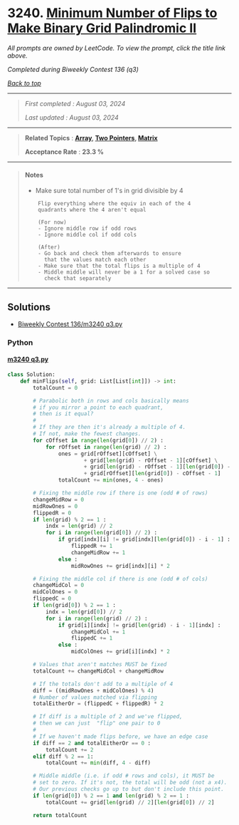 # 3240. [Minimum Number of Flips to Make Binary Grid Palindromic II](<https://leetcode.com/problems/minimum-number-of-flips-to-make-binary-grid-palindromic-ii>)

*All prompts are owned by LeetCode. To view the prompt, click the title link above.*

*Completed during Biweekly Contest 136 (q3)*

*[Back to top](<../README.md>)*

------

> *First completed : August 03, 2024*
>
> *Last updated : August 03, 2024*

------

> **Related Topics** : **[Array](<by_topic/Array.md>), [Two Pointers](<by_topic/Two Pointers.md>), [Matrix](<by_topic/Matrix.md>)**
>
> **Acceptance Rate** : **23.3 %**

------

> #### Notes
> - Make sure total number of 1's in grid divisible by 4
> 
> ```
>     Flip everything where the equiv in each of the 4
>     quadrants where the 4 aren't equal
> 
>     (For now)
>     - Ignore middle row if odd rows
>     - Ignore middle col if odd cols
> 
>     (After)
>     - Go back and check them afterwards to ensure
>       that the values match each other
>     - Make sure that the total flips is a multiple of 4
>     - Middle middle will never be a 1 for a solved case so
>       check that separately
> ```

------

## Solutions

- [Biweekly Contest 136/m3240 q3.py](<../my-submissions/Biweekly Contest 136/m3240 q3.py>)
### Python
#### [m3240 q3.py](<../my-submissions/Biweekly Contest 136/m3240 q3.py>)
```Python
class Solution: 
    def minFlips(self, grid: List[List[int]]) -> int:
        totalCount = 0

        # Parabolic both in rows and cols basically means
        # if you mirror a point to each quadrant,
        # then is it equal?
        #
        # If they are then it's already a multiple of 4.
        # If not, make the fewest changes.
        for cOffset in range(len(grid[0]) // 2) :
            for rOffset in range(len(grid) // 2) :
                ones = grid[rOffset][cOffset] \
                        + grid[len(grid) - rOffset - 1][cOffset] \
                        + grid[len(grid) - rOffset - 1][len(grid[0]) - cOffset - 1] \
                        + grid[rOffset][len(grid[0]) - cOffset - 1]
                totalCount += min(ones, 4 - ones)

        # Fixing the middle row if there is one (odd # of rows)
        changeMidRow = 0
        midRowOnes = 0
        flippedR = 0
        if len(grid) % 2 == 1 :
            indx = len(grid) // 2
            for i in range(len(grid[0]) // 2) :
                if grid[indx][i] != grid[indx][len(grid[0]) - i - 1] :
                    flippedR += 1
                    changeMidRow += 1
                else :
                    midRowOnes += grid[indx][i] * 2

        # Fixing the middle col if there is one (odd # of cols)
        changeMidCol = 0
        midColOnes = 0
        flippedC = 0
        if len(grid[0]) % 2 == 1 :
            indx = len(grid[0]) // 2
            for i in range(len(grid) // 2) :
                if grid[i][indx] != grid[len(grid) - i - 1][indx] :
                    changeMidCol += 1
                    flippedC += 1
                else :
                    midColOnes += grid[i][indx] * 2

        # Values that aren't matches MUST be fixed
        totalCount += changeMidCol + changeMidRow

        # If the totals don't add to a multiple of 4
        diff = ((midRowOnes + midColOnes) % 4)
        # Number of values matched via flipping
        totalEitherOr = (flippedC + flippedR) * 2

        # If diff is a multiple of 2 and we've flipped,
        # then we can just  "flip" one pair to 0
        #
        # If we haven't made flips before, we have an edge case
        if diff == 2 and totalEitherOr == 0 :
            totalCount += 2
        elif diff % 2 == 1:
            totalCount += min(diff, 4 - diff)

        # Middle middle (i.e. if odd # rows and cols), it MUST be
        # set to zero. If it's not, the total will be odd (not a x4).
        # Our previous checks go up to but don't include this point.
        if len(grid[0]) % 2 == 1 and len(grid) % 2 == 1 :
            totalCount += grid[len(grid) // 2][len(grid[0]) // 2]

        return totalCount

```

